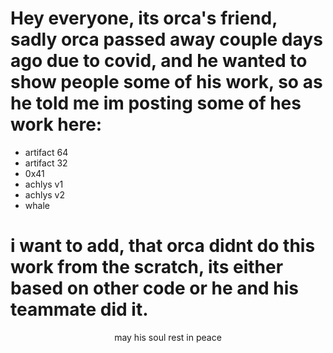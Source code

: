 # Hey everyone, its orca's friend, sadly orca passed away couple days ago due to covid, and he wanted to show people some of his work, so as he told me im posting some of hes work here:

- artifact 64
- artifact 32
- 0x41
- achlys v1
- achlys v2
- whale


# i want to add, that orca didnt do this work from the scratch, its either based on other code or he and his teammate did it.


<p align="center">
   may his soul rest in peace
</p>
